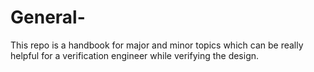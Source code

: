 # General-
This repo is a handbook for major and minor topics which can be really helpful for a verification engineer while verifying the design. 
